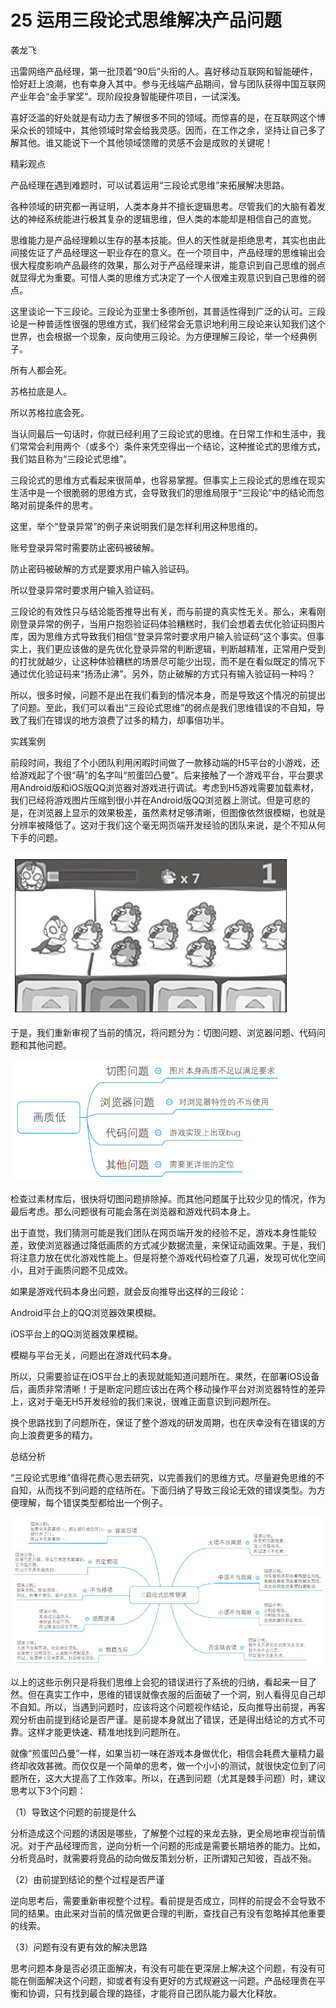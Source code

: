 # 25 运用三段论式思维解决产品问题

袭龙飞

迅雷网络产品经理，第一批顶着“90后”头衔的人。喜好移动互联网和智能硬件，恰好赶上浪潮，也有幸身入其中。参与无线端产品期间，曾与团队获得中国互联网产业年会“金手掌奖”。现阶段投身智能硬件项目，一试深浅。

喜好泛滥的好处就是有动力去了解很多不同的领域。而惊喜的是，在互联网这个博采众长的领域中，其他领域时常会给我灵感。因而，在工作之余，坚持让自己多了解其他。谁又能说下一个其他领域馈赠的灵感不会是成败的关键呢！

精彩观点

产品经理在遇到难题时，可以试着运用“三段论式思维”来拓展解决思路。

各种领域的研究都一再证明，人类本身并不擅长逻辑思考。尽管我们的大脑有着发达的神经系统能进行极其复杂的逻辑思维，但人类的本能却是相信自己的直觉。

思维能力是产品经理赖以生存的基本技能。但人的天性就是拒绝思考，其实也由此间接佐证了产品经理这一职业存在的意义。在一个项目中，产品经理的思维输出会很大程度影响产品最终的效果，那么对于产品经理来讲，能意识到自己思维的弱点就显得尤为重要。可惜人类的思维方式决定了一个人很难主观意识到自己思维的弱点。

这里谈论一下三段论。三段论为亚里士多德所创，其普适性得到广泛的认可。三段论是一种普适性很强的思维方式，我们经常会无意识地利用三段论来认知我们这个世界，也会根据一个现象，反向使用三段论。为方便理解三段论，举一个经典例子。

所有人都会死。

苏格拉底是人。

所以苏格拉底会死。

当认同最后一句话时，你就已经利用了三段论式的思维。在日常工作和生活中，我们常常会利用两个（或多个）条件来凭空得出一个结论，这种推论式的思维方式，我们姑且称为“三段论式思维”。

三段论式的思维方式看起来很简单，也容易掌握。但事实上三段论式的思维在现实生活中是一个很脆弱的思维方式，会导致我们的思维局限于“三段论”中的结论而忽略对前提条件的思考。

这里，举个“登录异常”的例子来说明我们是怎样利用这种思维的。

账号登录异常时需要防止密码被破解。

防止密码被破解的方式是要求用户输入验证码。

所以登录异常时要求用户输入验证码。

三段论的有效性只与结论能否推导出有关，而与前提的真实性无关。那么，来看刚刚登录异常的例子，当用户抱怨验证码体验糟糕时，我们会想着去优化验证码图片库，因为思维方式导致我们相信“登录异常时要求用户输入验证码”这个事实。但事实上，我们更应该做的是先优化登录异常的判断逻辑，判断越精准，正常用户受到的打扰就越少，让这种体验糟糕的场景尽可能少出现，而不是在看似既定的情况下通过优化验证码来“扬汤止沸”。另外，防止破解的方式只有输入验证码一种吗？

所以，很多时候，问题不是出在我们看到的情况本身，而是导致这个情况的前提出了问题。至此，我们可以看出“三段论式思维”的弱点是我们思维错误的不自知，导致了我们在错误的地方浪费了过多的精力，却事倍功半。

实践案例

前段时间，我组了个小团队利用闲暇时间做了一款移动端的H5平台的小游戏，还给游戏起了个很“萌”的名字叫“煎蛋凹凸曼”。后来接触了一个游戏平台，平台要求用Android版和iOS版QQ浏览器对游戏进行调试。考虑到H5游戏需要加载素材，我们已经将游戏图片压缩到很小并在Android版QQ浏览器上测试。但是可悲的是，在浏览器上显示的效果极差，虽然素材足够清晰，但图像依然很模糊，也就是分辨率被降低了。这对于我们这个毫无网页端开发经验的团队来说，是个不知从何下手的问题。

![](images/image01782_jpeg)

于是，我们重新审视了当前的情况，将问题分为：切图问题、浏览器问题、代码问题和其他问题。

![](images/image01783_jpeg)

检查过素材库后，很快将切图问题排除掉。而其他问题属于比较少见的情况，作为最后考虑。那么问题很有可能会落在浏览器和游戏代码本身上。

出于直觉，我们猜测可能是我们团队在网页端开发的经验不足，游戏本身性能较差，致使浏览器通过降低画质的方式减少数据流量，来保证动画效果。于是，我们将注意力放在优化游戏性能上。但是将整个游戏代码检查了几遍，发现可优化空间小，且对于画质问题不见成效。

如果是游戏代码本身出问题，就会反向推导出这样的三段论：

Android平台上的QQ浏览器效果模糊。

iOS平台上的QQ浏览器效果模糊。

模糊与平台无关，问题出在游戏代码本身。

所以，只需要验证在iOS平台上的表现就能知道问题所在。果然，在部署iOS设备后，画质非常清晰！于是断定问题应该出在两个移动操作平台对浏览器特性的差异上，这对于毫无H5开发经验的我们来说，很难正面意识到问题所在。

换个思路找到了问题所在，保证了整个游戏的研发周期，也在庆幸没有在错误的方向上浪费更多的精力。

总结分析

“三段论式思维”值得花费心思去研究，以完善我们的思维方式。尽量避免思维的不自知，从而找不到问题的症结所在。下面归纳了导致三段论无效的错误类型。为方便理解，每个错误类型都给出一个例子。

![](images/image01784_jpeg)

以上的这些示例只是将我们思维上会犯的错误进行了系统的归纳，看起来一目了然。但在真实工作中，思维的错误就像衣服的后面破了一个洞，别人看得见自己却不自知。所以，当遇到问题时，应该将这个问题视作结论，反向推导出前提，再客观分析由前提到结论是否严谨。是前提本身就出了错误，还是得出结论的方式不可靠。这样才能更快速、精准地找到问题所在。

就像“煎蛋凹凸曼”一样，如果当初一味在游戏本身做优化，相信会耗费大量精力最终却收效甚微。而仅仅是一个简单的思考，做一个小小的测试，就很快定位到了问题所在，这大大提高了工作效率。所以，在遇到问题（尤其是棘手问题）时，建议思考以下3个问题：

（1）导致这个问题的前提是什么

分析造成这个问题的诱因是哪些，了解整个过程的来龙去脉，更全局地审视当前情况。对于产品经理而言，逆向分析一个问题的形成是需要长期培养的能力。比如，分析竞品时，就需要将竞品的动向做反策划分析，正所谓知己知彼，百战不殆。

（2）由前提到结论的整个过程是否严谨

逆向思考后，需要重新审视整个过程。看前提是否成立，同样的前提会不会导致不同的结果。由此来对当前的情况做更合理的判断，查找自己有没有忽略掉其他重要的线索。

（3）问题有没有更有效的解决思路

思考问题本身是否必须正面解决，有没有可能在更深层上解决这个问题，有没有可能在侧面解决这个问题，抑或者有没有更好的方式规避这一问题。产品经理贵在平衡和协调，只有找到最合理的路径，才能将自己团队能力最大化释放。
